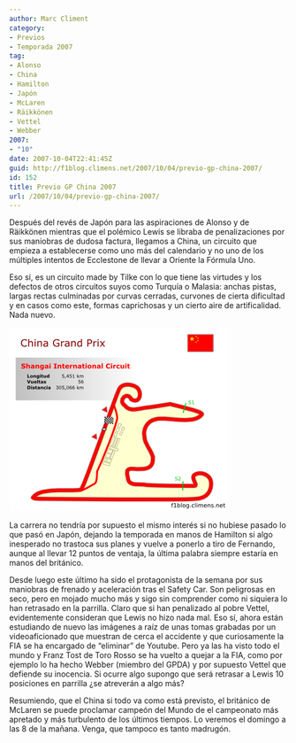 ```yaml
---
author: Marc Climent
category:
- Previos
- Temporada 2007
tag:
- Alonso
- China
- Hamilton
- Japón
- McLaren
- Räikkönen
- Vettel
- Webber
2007:
- "10"
date: 2007-10-04T22:41:45Z
guid: http://f1blog.climens.net/2007/10/04/previo-gp-china-2007/
id: 152
title: Previo GP China 2007
url: /2007/10/04/previo-gp-china-2007/
---
```


Después del revés de Japón para las aspiraciones de Alonso y de Räikkönen mientras que el polémico Lewis se libraba de penalizaciones por sus maniobras de dudosa factura, llegamos a China, un circuito que empieza a establecerse como uno más del calendario y no uno de los múltiples intentos de Ecclestone de llevar a Oriente la Fórmula Uno.

Eso sí, es un circuito made by Tilke con lo que tiene las virtudes y los defectos de otros circuitos suyos como Turquía o Malasia: anchas pistas, largas rectas culminadas por curvas cerradas, curvones de cierta dificultad y en casos como este, formas caprichosas y un cierto aire de artificalidad. Nada nuevo.

![Circuito de Shangai](/files/2007/10/china071.png)

La carrera no tendría por supuesto el mismo interés si no hubiese pasado lo que pasó en Japón, dejando la temporada en manos de Hamilton si algo inesperado no trastoca sus planes y vuelve a ponerlo a tiro de Fernando, aunque al llevar 12 puntos de ventaja, la última palabra siempre estaría en manos del británico.

Desde luego este último ha sido el protagonista de la semana por sus maniobras de frenado y aceleración tras el Safety Car. Son peligrosas en seco, pero en mojado mucho más y sigo sin comprender como ni siquiera lo han retrasado en la parrilla. Claro que si han penalizado al pobre Vettel, evidentemente consideran que Lewis no hizo nada mal. Eso sí, ahora están estudiando de nuevo las imágenes a raíz de unas tomas grabadas por un videoaficionado que muestran de cerca el accidente y que curiosamente la FIA se ha encargado de &#8220;eliminar&#8221; de Youtube. Pero ya las ha visto todo el mundo y Franz Tost de Toro Rosso se ha vuelto a quejar a la FIA, como por ejemplo lo ha hecho Webber (miembro del GPDA) y por supuesto Vettel que defiende su inocencia. Si ocurre algo supongo que será retrasar a Lewis 10 posiciones en parrilla ¿se atreverán a algo más?

Resumiendo, que el China si todo va como está previsto, el británico de McLaren se puede proclamar campeón del Mundo de el campeonato más apretado y más turbulento de los últimos tiempos. Lo veremos el domingo a las 8 de la mañana. Venga, que tampoco es tanto madrugón.